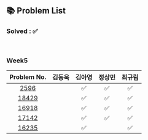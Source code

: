 ## 📚 Problem List 

### Solved : ✅

<br>

### Week5

|Problem No.|김동욱|김아영|정상민|최규림|
|:-----------:|:-----:|:----:|:----:|:----:|
|[2596](https://www.acmicpc.net/problem/2596)|   |   ✅ |✅  | ✅ |
|[18429](https://www.acmicpc.net/problem/18429)|   |  ✅  |✅  | ✅ |
|[16918](https://www.acmicpc.net/problem/16918)|   |   ✅ | ✅ | ✅  |
|[17142](https://www.acmicpc.net/problem/17142)|   |    ✅|✅  | ✅  |
|[16235](https://www.acmicpc.net/problem/16235)|  |  ✅ |  | ✅  |

